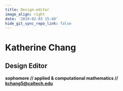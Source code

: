 ```yaml
---
title: Design-editor
image_align: right
date: '2019-02-03 15:40'
hide_git_sync_repo_link: false
---
```


# Katherine Chang
## Design Editor
#### sophomore // applied & computational mathematics // [kchang5@caltech.edu](mailto:kchang5@caltech.edu)